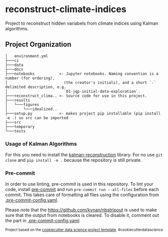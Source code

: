 reconstruct-climate-indices
==============================
Project to reconstruct hidden variabels from climate indices using Kalman algorithms.

Project Organization
------------
    │   environment.yml
    ├───ci
    ├───data
    ├───docs
    ├───notebooks           <- Jupyter notebooks. Naming convention is a number (for ordering),
    │                         (the creator's initials), and a short `-` delimited description, e.g.
    │                         `01-jqp-initial-data-exploration`.
    ├───reconstruct_clima.. <- Source code for use in this project.
    ├───results
    │   └───figures
    │       └───idealized..
    ├───setup.py            <- makes project pip installable (pip install -e .) so src can be imported
    ├───src
    ├───temporary
    └───tests

### Usage of Kalman Algorithms
For this you need to install the [kalman-reconstruction](https://github.com/nilsnevertree/kalman-reconstruction-partially-observered-systems) library.
For no use ``git clone`` and ``pip install -e .`` because the repository is still private.

### Pre-commit
In order to use linting, pre-commit is used in this repository.
To lint your code, install [pre-commit](https://pre-commit.com/) and run ``pre-commit run --all-files`` before each commit.
This takes care of formatting all files using the configuration from [.pre-commit-config.yaml](.pre-commit-config.yaml).

Please note that the https://github.com/kynan/nbstripout is used to make sure that the output from notebooks is cleared.
To disable it, comment out the part in [.pre-commit-config.yaml](.pre-commit-config.yaml?plain=1#L65)

<p><small>Project based on the <a target="_blank" href="https://drivendata.github.io/cookiecutter-data-science/">cookiecutter data science project template</a>. #cookiecutterdatascience</small></p>
